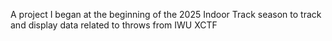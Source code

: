 A project I began at the beginning of the 2025 Indoor Track season to 
track and display data related to throws from IWU XCTF
